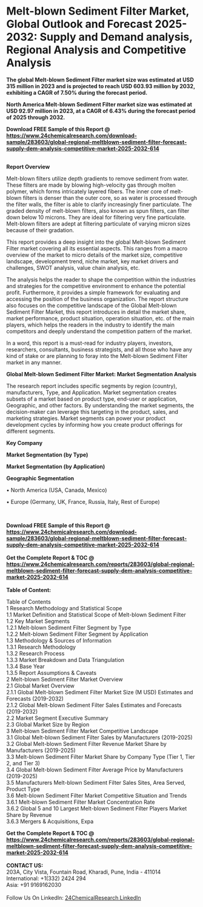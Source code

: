 <h1>Melt-blown Sediment Filter Market, Global Outlook and Forecast 2025-2032: Supply and Demand analysis, Regional Analysis and Competitive Analysis</h1><p><strong>The global Melt-blown Sediment Filter market size was estimated at USD 315 million in 2023 and is projected to reach USD 603.93 million by 2032, exhibiting a CAGR of 7.50% during the forecast period.</strong></p><p>
</p><p><strong>North America Melt-blown Sediment Filter market size was estimated at USD 92.97 million in 2023, at a CAGR of 6.43% during the forecast period of 2025 through 2032.</strong></p><div><b>Download FREE Sample of this Report @ 
            <a href="https://www.24chemicalresearch.com/download-sample/283603/global-regional-meltblown-sediment-filter-forecast-supply-dem-analysis-competitive-market-2025-2032-614">
            https://www.24chemicalresearch.com/download-sample/283603/global-regional-meltblown-sediment-filter-forecast-supply-dem-analysis-competitive-market-2025-2032-614</a></b></div><br><p>
</p><p><strong>Report Overview</strong></p><p>
</p><p>Melt-blown filters utilize depth gradients to remove sediment from water. These filters are made by blowing high-velocity gas through molten polymer, which forms intricately layered fibers. The inner core of melt-blown filters is denser than the outer core, so as water is processed through the filter walls, the filter is able to clarify increasingly finer particulate. The graded density of melt-blown filters, also known as spun filters, can filter down below 10 microns. They are ideal for filtering very fine particulate. Melt-blown filters are adept at filtering particulate of varying micron sizes because of their gradation.</p><p>
</p><p>This report provides a deep insight into the global Melt-blown Sediment Filter market covering all its essential aspects. This ranges from a macro overview of the market to micro details of the market size, competitive landscape, development trend, niche market, key market drivers and challenges, SWOT analysis, value chain analysis, etc.</p><p>
</p><p>The analysis helps the reader to shape the competition within the industries and strategies for the competitive environment to enhance the potential profit. Furthermore, it provides a simple framework for evaluating and accessing the position of the business organization. The report structure also focuses on the competitive landscape of the Global Melt-blown Sediment Filter Market, this report introduces in detail the market share, market performance, product situation, operation situation, etc. of the main players, which helps the readers in the industry to identify the main competitors and deeply understand the competition pattern of the market.</p><p>
In a word, this report is a must-read for industry players, investors, researchers, consultants, business strategists, and all those who have any kind of stake or are planning to foray into the Melt-blown Sediment Filter market in any manner.</p><p>
</p><p><strong>Global Melt-blown Sediment Filter Market: Market Segmentation Analysis</strong></p><p>
</p><p>The research report includes specific segments by region (country), manufacturers, Type, and Application. Market segmentation creates subsets of a market based on product type, end-user or application, Geographic, and other factors. By understanding the market segments, the decision-maker can leverage this targeting in the product, sales, and marketing strategies. Market segments can power your product development cycles by informing how you create product offerings for different segments.</p><p>
</p><p><strong>Key Company</strong></p><p>
</p><p>
</p><p><strong>Market Segmentation (by Type)</strong></p><p>
</p><p>
</p><p><strong>Market Segmentation (by Application)</strong></p><p>
</p><p>
</p><p><strong>Geographic Segmentation</strong></p><p>
• North America (USA, Canada, Mexico)</p><p>
• Europe (Germany, UK, France, Russia, Italy, Rest of Europe)</p><p>
 </p><div><b>Download FREE Sample of this Report @ 
            <a href="https://www.24chemicalresearch.com/download-sample/283603/global-regional-meltblown-sediment-filter-forecast-supply-dem-analysis-competitive-market-2025-2032-614">
            https://www.24chemicalresearch.com/download-sample/283603/global-regional-meltblown-sediment-filter-forecast-supply-dem-analysis-competitive-market-2025-2032-614</a></b></div><br><div><b>Get the Complete Report & TOC @ 
            <a href="https://www.24chemicalresearch.com/reports/283603/global-regional-meltblown-sediment-filter-forecast-supply-dem-analysis-competitive-market-2025-2032-614">
            https://www.24chemicalresearch.com/reports/283603/global-regional-meltblown-sediment-filter-forecast-supply-dem-analysis-competitive-market-2025-2032-614</a></b></div><br>
            <b>Table of Content:</b><p>Table of Contents<br />
1 Research Methodology and Statistical Scope<br />
1.1 Market Definition and Statistical Scope of Melt-blown Sediment Filter<br />
1.2 Key Market Segments<br />
1.2.1 Melt-blown Sediment Filter Segment by Type<br />
1.2.2 Melt-blown Sediment Filter Segment by Application<br />
1.3 Methodology & Sources of Information<br />
1.3.1 Research Methodology<br />
1.3.2 Research Process<br />
1.3.3 Market Breakdown and Data Triangulation<br />
1.3.4 Base Year<br />
1.3.5 Report Assumptions & Caveats<br />
2 Melt-blown Sediment Filter Market Overview<br />
2.1 Global Market Overview<br />
2.1.1 Global Melt-blown Sediment Filter Market Size (M USD) Estimates and Forecasts (2019-2032)<br />
2.1.2 Global Melt-blown Sediment Filter Sales Estimates and Forecasts (2019-2032)<br />
2.2 Market Segment Executive Summary<br />
2.3 Global Market Size by Region<br />
3 Melt-blown Sediment Filter Market Competitive Landscape<br />
3.1 Global Melt-blown Sediment Filter Sales by Manufacturers (2019-2025)<br />
3.2 Global Melt-blown Sediment Filter Revenue Market Share by Manufacturers (2019-2025)<br />
3.3 Melt-blown Sediment Filter Market Share by Company Type (Tier 1, Tier 2, and Tier 3)<br />
3.4 Global Melt-blown Sediment Filter Average Price by Manufacturers (2019-2025)<br />
3.5 Manufacturers Melt-blown Sediment Filter Sales Sites, Area Served, Product Type<br />
3.6 Melt-blown Sediment Filter Market Competitive Situation and Trends<br />
3.6.1 Melt-blown Sediment Filter Market Concentration Rate<br />
3.6.2 Global 5 and 10 Largest Melt-blown Sediment Filter Players Market Share by Revenue<br />
3.6.3 Mergers & Acquisitions, Expa</p><div><b>Get the Complete Report & TOC @ 
            <a href="https://www.24chemicalresearch.com/reports/283603/global-regional-meltblown-sediment-filter-forecast-supply-dem-analysis-competitive-market-2025-2032-614">
            https://www.24chemicalresearch.com/reports/283603/global-regional-meltblown-sediment-filter-forecast-supply-dem-analysis-competitive-market-2025-2032-614</a></b></div><br><b>CONTACT US:</b><br>
            203A, City Vista, Fountain Road, Kharadi, Pune, India - 411014<br>
            International: +1(332) 2424 294<br>
            Asia: +91 9169162030 <br><br>
            Follow Us On LinkedIn: <a href="https://www.linkedin.com/company/24chemicalresearch/">24ChemicalResearch LinkedIn</a>